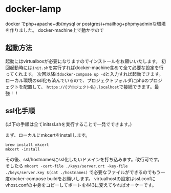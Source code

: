 # docker-lamp

docker でphp+apache+db(mysql or postgres)+mailhog+phpmyadminな環境を作りました。
docker-machine上で動かすので

## 起動方法

起動にはvirtualboxが必要になりますのでインストールをお願いいたします。
初回起動時には`init.sh`を実行すればdocker-machine含めて全て必要な設定を行ってくれます。
次回以降は`docker-compose up -d`と入力すれば起動できます。
ローカル環境のssl化も済んでいるので、プロジェクトフォルダにphpのプロジェクトを配置して、
`https://{プロジェクト名}.localhost`で接続できます。最強！！


## ssl化手順

(以下の手順は全てinitssl.shを実行することで一発でできます。)

まず、ローカルにmkcertをinstallします。

```
brew install mkcert
mkcert -install
```

その後、ssl/hostnamesにssl化したいドメインを打ち込みます。改行可です。
そしたら
`mkcert -cert-file ./keys/server.crt -key-file ./keys/server.key $(cat ./hostnames)`
で必要なファイルができるのでもう一度docker-compose buildをお願いします。
virtualhostの設定はssl.confにvhost.confの中身をコピーしてポートを443に変えてやればオーケーです。


